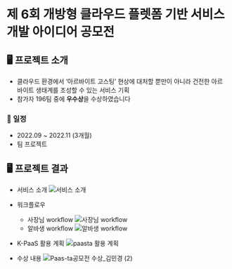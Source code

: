 # 제 6회 개방형 클라우드 플렛폼 기반 서비스 개발 아이디어 공모전

## 🖥️ 프로젝트 소개
- 클라우드 환경에서 ‘아르바이트 고스팅’ 현상에 대처할 뿐만이 아니라 건전한 아르바이트 생태계를 조성할 수 있는 서비스 기획
- 참가자 196팀 중에 **우수상**을 수상하였습니다

### 📆 일정
- 2022.09 ~ 2022.11 (3개월)
- 팀 프로젝트

## 🖥️ 프로젝트 결과
- 서비스 소개
  ![서비스 소개](https://github.com/estrellaSia/Paas-ta_AWARD/assets/127510529/589bbfcb-8d99-44de-b4b3-e7653796fbd3)

- 워크플로우
  - 사장님 workflow
    ![사장님 workflow](https://github.com/estrellaSia/Paas-ta_AWARD/assets/127510529/86554728-9fad-4f37-8775-fa042b6edd04)
  - 알바생 workflow
    ![알바생 workflow](https://github.com/estrellaSia/Paas-ta_AWARD/assets/127510529/5be47460-a357-461c-936e-fbcbecf6990e)
- K-PaaS 활용 계획
  ![paasta 활용 계획](https://github.com/estrellaSia/Paas-ta_AWARD/assets/127510529/37ba37ae-a4a4-4c9a-8977-342947a76e75)

- 수상 내용
![Paas-ta공모전 수상_김민경 (2)](https://github.com/estrellaSia/Paas-ta_AWARD/assets/127510529/e1f35c0a-e536-4315-84c4-b3b98bf27ad4)

